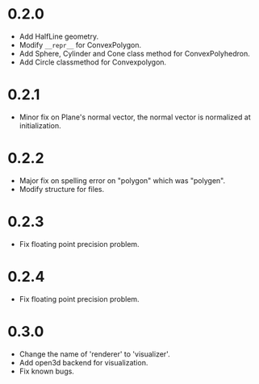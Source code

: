 # 0.2.0
- Add HalfLine geometry.
- Modify `__repr__` for ConvexPolygon.
- Add Sphere, Cylinder and Cone class method for ConvexPolyhedron.
- Add Circle classmethod for Convexpolygon.

# 0.2.1
- Minor fix on Plane's normal vector, the normal vector is normalized at initialization.

# 0.2.2
- Major fix on spelling error on "polygon" which was "polygen".
- Modify structure for files.

# 0.2.3
- Fix floating point precision problem.

# 0.2.4
- Fix floating point precision problem.

# 0.3.0
- Change the name of 'renderer' to 'visualizer'.
- Add open3d backend for visualization. 
- Fix known bugs.